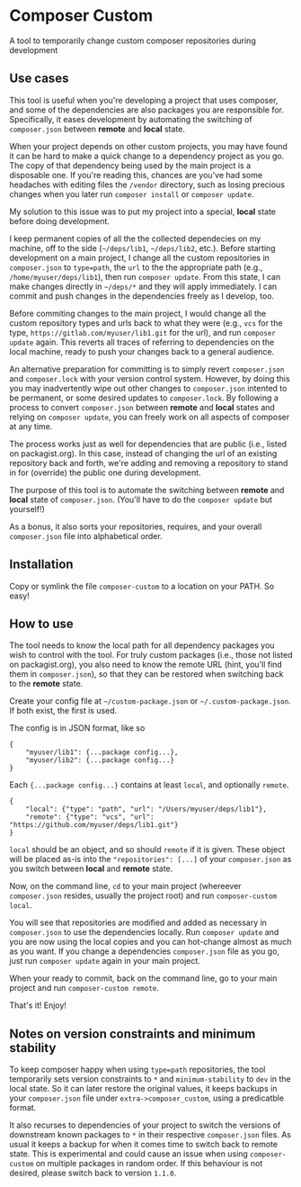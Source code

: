 # Composer Custom

A tool to temporarily change custom composer repositories during development

## Use cases

This tool is useful when you're developing a project that uses composer, and some of the dependencies are also packages you are responsible for. Specifically, it eases development by automating the switching of `composer.json` between **remote** and **local** state.

When your project depends on other custom projects, you may have found it can be hard to make a quick change to a dependency project as you go. The copy of that dependency being used by the main project is a disposable one. If you're reading this, chances are you've had some headaches with editing files the `/vendor` directory, such as losing precious changes when you later run `composer install` or `composer update`.

My solution to this issue was to put my project into a special, **local** state before doing development.

I keep permanent copies of all the the collected dependecies on my machine, off to the side (`~/deps/lib1`, `~/deps/lib2`, etc.). Before starting development on a main project, I change all the custom repositories in `composer.json` to `type=path`, the `url` to the the appropriate path (e.g., `/home/myuser/deps/lib1`), then run `composer update`. From this state, I can make changes directly in `~/deps/*` and they will apply immediately. I can commit and push changes in the dependencies freely as I develop, too.

Before commiting changes to the main project, I would change all the custom repository types and urls back to what they were (e.g., `vcs` for the type, `https://gitlab.com/myuser/lib1.git` for the url), and run `composer update` again. This reverts all traces of referring to dependencies on the local machine, ready to push your changes back to a general audience.

An alternative preparation for committing is to simply revert `composer.json` and `composer.lock` with your version control system. However, by doing this you may inadvertently wipe out other changes to `composer.json` intented to be permanent, or some desired updates to `composer.lock`. By following a process to convert `composer.json` between **remote** and **local** states and relying on `composer update`, you can freely work on all aspects of composer at any time.

The process works just as well for dependencies that are public (i.e., listed on packagist.org). In this case, instead of changing the url of an existing repository back and forth, we're adding and removing a repository to stand in for (override) the public one during development.

The purpose of this tool is to automate the switching between **remote** and **local** state of `composer.json`. (You'll have to do the `composer update` but yourself!)

As a bonus, it also sorts your repositories, requires, and your overall `composer.json` file into alphabetical order.

## Installation

Copy or symlink the file `composer-custom` to a location on your PATH. So easy!

## How to use

The tool needs to know the local path for all dependency packages you wish to control with the tool. For truly custom packages (i.e., those not listed on packagist.org), you also need to know the remote URL (hint, you'll find them in `composer.json`), so that they can be restored when switching back to the **remote** state.

Create your config file at `~/custom-package.json` or `~/.custom-package.json`. If both exist, the first is used.

The config is in JSON format, like so

```
{
    "myuser/lib1": {...package config...},
    "myuser/lib2": {...package config...}
}
```

Each `{...package config...}` contains at least `local`, and optionally `remote`.

```
{
    "local": {"type": "path", "url": "/Users/myuser/deps/lib1"},
    "remote": {"type": "vcs", "url": "https://github.com/myuser/deps/lib1.git"}
}
```

`local` should be an object, and so should `remote` if it is given. These object will be placed as-is into the `"repositories": [...]` of your `composer.json` as you switch between **local** and **remote** state.

Now, on the command line, `cd` to your main project (whereever `composer.json` resides, usually the project root) and run `composer-custom local`.

You will see that repositories are modified and added as necessary in `composer.json` to use the dependencies locally. Run `composer update` and you are now using the local copies and you can hot-change almost as much as you want. If you change a dependencies `composer.json` file as you go, just run `composer update` again in your main project.

When your ready to commit, back on the command line, go to your main project and run `composer-custom remote`.

That's it! Enjoy!

## Notes on version constraints and minimum stability

To keep composer happy when using `type=path` repositories, the tool temporarily sets version constraints to `*` and `minimum-stability` to `dev` in the local state. So it can later restore the original values, it keeps backups in your `composer.json` file under `extra->composer_custom`, using a predicatble format.

It also recurses to dependencies of your project to switch the versions of downstream known packages to `*` in their respective `composer.json` files. As usual it keeps a backup for when it comes time to switch back to remote state. This is experimental and could cause an issue when using `composer-custom` on multiple packages in random order. If this behaviour is not desired, please switch back to version `1.1.0`.
